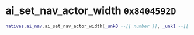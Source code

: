 # ai_set_nav_actor_width `0x8404592D`

```lua
natives.ai_nav.ai_set_nav_actor_width(_unk0 --[[ number ]], _unk1 --[[ number ]])
```